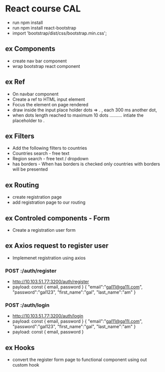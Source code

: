 # React course CAL

- run npm install
- run npm install react-bootstrap
- import 'bootstrap/dist/css/bootstrap.min.css';

## ex Components

- create nav bar component
- wrap bootstrap react component

## ex Ref

- On navbar component
- Create a ref to HTML input element
- Focus the element on page rendered
- draw inside the input place holder dots => . , each 300 ms another dot,
- when dots length reached to maximum 10 dots .......... intiate the placeholder to .

## ex Filters

- Add the following filters to countries
- Countries search - free text
- Region search - free text / dropdown
- has borders - When has borders is checked only countries with borders will be presented

## ex Routing

- create registration page
- add registration page to our routing

## ex Controled components - Form

- Create a registration user form

## ex Axios request to register user

- Implemenet registration using axios

### POST <IP>:<PORT>/auth/register
- http://10.103.51.77:3200/auth/register
- payload: const { email, password }
 {
	"email":"gal11@ga11l.com",
	"password":"gal123",
	"first_name":"gal",
	"last_name":"am"
}

### POST <IP>:<PORT>/auth/login

- http://10.103.51.77:3200/auth/login
- payload: const { email, password }
 {
	"email":"gal11@ga11l.com",
	"password":"gal123",
	"first_name":"gal",
	"last_name":"am"
}
- payload: const { email, password }

## ex Hooks

- convert the register form page to functional component using out custom hook
